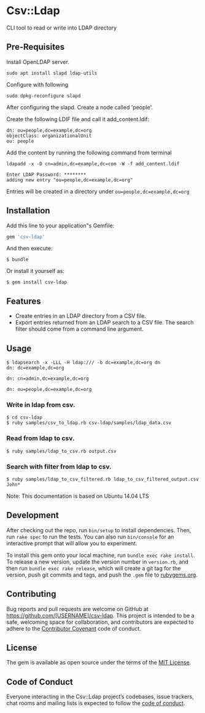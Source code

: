 # Csv::Ldap

CLI tool to read or write into LDAP directory

## Pre-Requisites

Install OpenLDAP server.

```
sudo apt install slapd ldap-utils
```

Configure with following

```
sudo dpkg-reconfigure slapd
```

After configuring the slapd. Create a node called 'people'.

Create the following LDIF file and call it add_content.ldif:

```
dn: ou=people,dc=example,dc=org
objectClass: organizationalUnit
ou: people
```

Add the content by running the following command from terminal

```
ldapadd -x -D cn=admin,dc=example,dc=com -W -f add_content.ldif

Enter LDAP Password: ********
adding new entry "ou=people,dc=example,dc=org"
```

Entries will be created in a directory under `ou=people,dc=example,dc=org`

## Installation

Add this line to your application"s Gemfile:

```ruby
gem 'csv-ldap'
```

And then execute:

    $ bundle

Or install it yourself as:

    $ gem install csv-ldap

## Features
- Create entries in an LDAP directory from a CSV file.
- Export entries returned from an LDAP search to a CSV file. The search filter should come from a command line argument.

## Usage

```
$ ldapsearch -x -LLL -H ldap:/// -b dc=example,dc=org dn
dn: dc=example,dc=org

dn: cn=admin,dc=example,dc=org

dn: ou=people,dc=example,dc=org
```

### Write in ldap from csv.

```
$ cd csv-ldap
$ ruby samples/csv_to_ldap.rb csv-ldap/samples/ldap_data.csv
```

### Read from ldap to csv.

```
$ ruby samples/ldap_to_csv.rb output.csv
```

### Search with filter from ldap to csv.

```
$ ruby samples/ldap_to_csv_filtered.rb ldap_to_csv_filtered_output.csv John*

```
Note: This documentation is based on Ubuntu 14.04 LTS

## Development

After checking out the repo, run `bin/setup` to install dependencies. Then, run `rake spec` to run the tests. You can also run `bin/console` for an interactive prompt that will allow you to experiment.

To install this gem onto your local machine, run `bundle exec rake install`. To release a new version, update the version number in `version.rb`, and then run `bundle exec rake release`, which will create a git tag for the version, push git commits and tags, and push the `.gem` file to [rubygems.org](https://rubygems.org).

## Contributing

Bug reports and pull requests are welcome on GitHub at https://github.com/[USERNAME]/csv-ldap. This project is intended to be a safe, welcoming space for collaboration, and contributors are expected to adhere to the [Contributor Covenant](http://contributor-covenant.org) code of conduct.

## License

The gem is available as open source under the terms of the [MIT License](https://opensource.org/licenses/MIT).

## Code of Conduct

Everyone interacting in the Csv::Ldap project’s codebases, issue trackers, chat rooms and mailing lists is expected to follow the [code of conduct](https://github.com/[USERNAME]/csv-ldap/blob/master/CODE_OF_CONDUCT.md).

